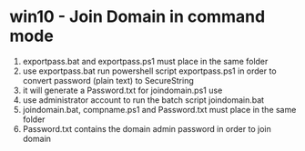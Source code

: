 # win10 - Join Domain in command mode
1. exportpass.bat and exportpass.ps1 must place in the same folder
2. use exportpass.bat run powershell script exportpass.ps1 in order to convert password (plain text) to SecureString 
3. it will generate a Password.txt for joindomain.ps1 use
4. use administrator account to run the batch script joindomain.bat
5. joindomain.bat, compname.ps1 and Password.txt must place in the same folder
6. Password.txt contains the domain admin password in order to join domain 
